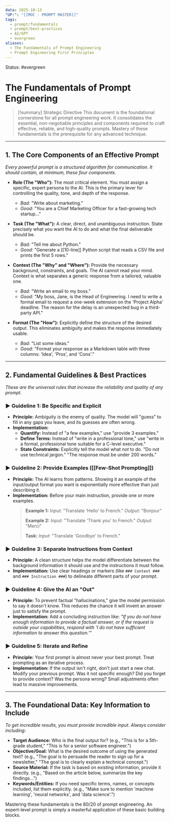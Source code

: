 ```yaml
---
data: 2025-10-13
"UP:": "[[MOC - PROMPT MASTER]]"
tags:
  - prompt/fundamentals
  - prompt/best-practices
  - AI/GPT
  - evergreen
aliases:
  - The Fundamentals of Prompt Engineering
  - Prompt Engineering First Principles
---
```

Status: #evergreen

# The Fundamentals of Prompt Engineering

> [!summary] Strategic Directive
> This document is the foundational cornerstone for all prompt engineering work. It consolidates the essential, non-negotiable principles and components required to craft effective, reliable, and high-quality prompts. Mastery of these fundamentals is the prerequisite for any advanced technique.

---

## 1. The Core Components of an Effective Prompt
*Every powerful prompt is a structured algorithm for communication. It should contain, at minimum, these four components.*

- **Role (The "Who"):** The most critical element. You must assign a specific, expert persona to the AI. This is the primary lever for controlling the quality, tone, and depth of the response.
    - *Bad:* "Write about marketing."
    - *Good:* "You are a Chief Marketing Officer for a fast-growing tech startup..."

- **Task (The "What"):** A clear, direct, and unambiguous instruction. State precisely what you want the AI to do and what the final deliverable should be.
    - *Bad:* "Tell me about Python."
    - *Good:* "Generate a [[10-line]] Python script that reads a CSV file and prints the first 5 rows."

- **Context (The "Why" and "Where"):** Provide the necessary background, constraints, and goals. The AI cannot read your mind. Context is what separates a generic response from a tailored, valuable one.
    - *Bad:* "Write an email to my boss."
    - *Good:* "My boss, Jane, is the Head of Engineering. I need to write a formal email to request a one-week extension on the 'Project Alpha' deadline. The reason for the delay is an unexpected bug in a third-party API."

- **Format (The "How"):** Explicitly define the structure of the desired output. This eliminates ambiguity and makes the response immediately usable.
    - *Bad:* "List some ideas."
    - *Good:* "Format your response as a Markdown table with three columns: 'Idea', 'Pros', and 'Cons'."

---

## 2. Fundamental Guidelines & Best Practices
*These are the universal rules that increase the reliability and quality of any prompt.*

### ► Guideline 1: Be Specific and Explicit
- **Principle:** Ambiguity is the enemy of quality. The model will "guess" to fill in any gaps you leave, and its guesses are often wrong.
- **Implementation:**
    - **Quantify:** Instead of "a few examples," use "provide 3 examples."
    - **Define Terms:** Instead of "write in a professional tone," use "write in a formal, professional tone suitable for a C-level executive."
    - **State Constraints:** Explicitly tell the model what *not* to do. "Do not use technical jargon." "The response must be under 200 words."

### ► Guideline 2: Provide Examples ([[Few-Shot Prompting]])
- **Principle:** The AI learns from patterns. Showing it an example of the input/output format you want is exponentially more effective than just describing it.
- **Implementation:** Before your main instruction, provide one or more examples.
    > **Example 1:**
    > *Input:* "Translate 'Hello' to French."
    > *Output:* "Bonjour"
    >
    > **Example 2:**
    > *Input:* "Translate 'Thank you' to French."
    > *Output:* "Merci"
    >
    > **Task:**
    > *Input:* "Translate 'Goodbye' to French."

### ► Guideline 3: Separate Instructions from Context
- **Principle:** A clean structure helps the model differentiate between the background information it should use and the instructions it must follow.
- **Implementation:** Use clear headings or markers (like `### Context ###` and `### Instruction ###`) to delineate different parts of your prompt.

### ► Guideline 4: Give the AI an "Out"
- **Principle:** To prevent factual "hallucinations," give the model permission to say it doesn't know. This reduces the chance it will invent an answer just to satisfy the prompt.
- **Implementation:** Add a concluding instruction like: *"If you do not have enough information to provide a factual answer, or if the request is outside your capabilities, respond with 'I do not have sufficient information to answer this question.'"*

### ► Guideline 5: Iterate and Refine
- **Principle:** Your first prompt is almost never your best prompt. Treat prompting as an iterative process.
- **Implementation:** If the output isn't right, don't just start a new chat. Modify your previous prompt. Was it not specific enough? Did you forget to provide context? Was the persona wrong? Small adjustments often lead to massive improvements.

---

## 3. The Foundational Data: Key Information to Include
*To get incredible results, you must provide incredible input. Always consider including:*

- **Target Audience:** Who is the final output for? (e.g., "This is for a 5th-grade student," "This is for a senior software engineer.")
- **Objective/Goal:** What is the desired outcome of using the generated text? (e.g., "The goal is to persuade the reader to sign up for a newsletter," "The goal is to clearly explain a technical concept.")
- **Source Material:** If the task is based on existing information, provide it directly. (e.g., "Based on the article below, summarize the key findings...")
- **Keywords/Entities:** If you need specific terms, names, or concepts included, list them explicitly. (e.g., "Make sure to mention 'machine learning', 'neural networks', and 'data science'.")

Mastering these fundamentals is the 80/20 of prompt engineering. An expert-level prompt is simply a masterful application of these basic building blocks.
